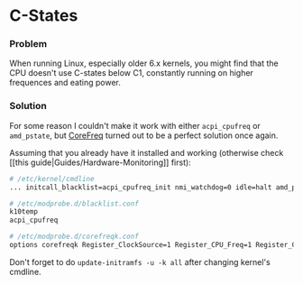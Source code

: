 # C-States

### Problem
When running Linux, especially older 6.x kernels, you might find that the CPU doesn't use C-states below C1, constantly running on higher frequences and eating power.

### Solution
For some reason I couldn't make it work with either `acpi_cpufreq` or `amd_pstate`, but [CoreFreq](https://github.com/cyring/CoreFreq) turned out to be a perfect solution once again.

Assuming that you already have it installed and working (otherwise check [[this guide|Guides/Hardware-Monitoring]] first):

```bash
# /etc/kernel/cmdline
... initcall_blacklist=acpi_cpufreq_init nmi_watchdog=0 idle=halt amd_pstate=disable tsc=unstable nowatchdog
```

```bash
# /etc/modprobe.d/blacklist.conf
k10temp
acpi_cpufreq
```

```bash
# /etc/modprobe.d/corefreqk.conf
options corefreqk Register_ClockSource=1 Register_CPU_Freq=1 Register_Governor=1 Register_CPU_Idle=1 Override_SubCstate="1,1,1,1,1,1,0,0"
```

Don't forget to do `update-initramfs -u -k all` after changing kernel's cmdline.
